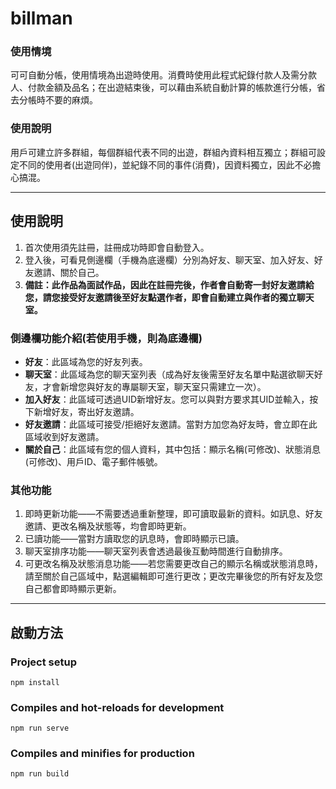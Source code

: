 # billman
### 使用情境
可可自動分帳，使用情境為出遊時使用。消費時使用此程式紀錄付款人及需分款人、付款金額及品名；在出遊結束後，可以藉由系統自動計算的帳款進行分帳，省去分帳時不要的麻煩。

### 使用說明
用戶可建立許多群組，每個群組代表不同的出遊，群組內資料相互獨立；群組可設定不同的使用者(出遊同伴)，並紀錄不同的事件(消費)，因資料獨立，因此不必擔心搞混。



****
## 使用說明
1. 首次使用須先註冊，註冊成功時即會自動登入。
2. 登入後，可看見側邊欄（手機為底邊欄）分別為好友、聊天室、加入好友、好友邀請、關於自己。
3. **備註：此作品為面試作品，因此在註冊完後，作者會自動寄一封好友邀請給您，請您接受好友邀請後至好友點選作者，即會自動建立與作者的獨立聊天室。**

### 側邊欄功能介紹(若使用手機，則為底邊欄)
* **好友**：此區域為您的好友列表。
* **聊天室**：此區域為您的聊天室列表（成為好友後需至好友名單中點選欲聊天好友，才會新增您與好友的專屬聊天室，聊天室只需建立一次）。
* **加入好友**：此區域可透過UID新增好友。您可以與對方要求其UID並輸入，按下新增好友，寄出好友邀請。
* **好友邀請**：此區域可接受/拒絕好友邀請。當對方加您為好友時，會立即在此區域收到好友邀請。
* **關於自己**：此區域有您的個人資料，其中包括：顯示名稱(可修改)、狀態消息(可修改)、用戶ID、電子郵件帳號。

### 其他功能
1. 即時更新功能——不需要透過重新整理，即可讀取最新的資料。如訊息、好友邀請、更改名稱及狀態等，均會即時更新。
2. 已讀功能——當對方讀取您的訊息時，會即時顯示已讀。
3. 聊天室排序功能——聊天室列表會透過最後互動時間進行自動排序。
4. 可更改名稱及狀態消息功能——若您需要更改自己的顯示名稱或狀態消息時，請至關於自己區域中，點選編輯即可進行更改；更改完畢後您的所有好友及您自己都會即時顯示更新。
****


## 啟動方法
### Project setup
```
npm install
```

### Compiles and hot-reloads for development
```
npm run serve
```

### Compiles and minifies for production
```
npm run build
```



